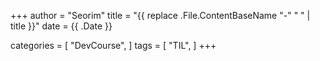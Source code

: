 +++
author = "Seorim"
title =  "{{ replace .File.ContentBaseName "-" " " | title }}"
date = {{ .Date }}

categories = [
    "DevCourse",
]
tags = [
    "TIL",
]
+++
